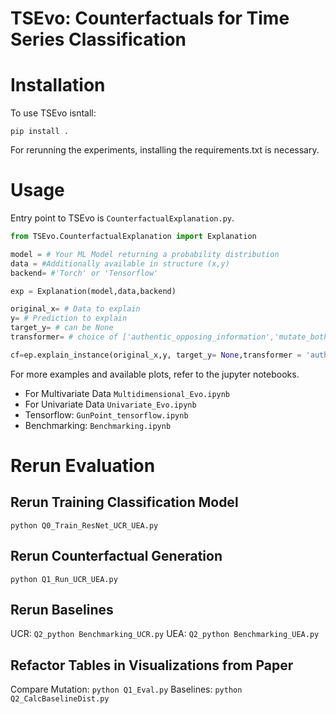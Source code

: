 # TSEvo: Counterfactuals for Time Series Classification 
# Installation
To use TSEvo isntall:
```
pip install .
```
For rerunning the experiments, installing the requirements.txt is necessary.

# Usage
Entry point to TSEvo is ```CounterfactualExplanation.py```. 
```python
from TSEvo.CounterfactualExplanation import Explanation

model = # Your ML Model returning a probability distribution
data = #Additionally available in structure (x,y) 
backend= #'Torch' or 'Tensorflow'

exp = Explanation(model,data,backend)

original_x= # Data to explain
y= # Prediction to explain
target_y= # can be None
transformer= # choice of ['authentic_opposing_information','mutate_both','mutate_mean','frequency_band_mapping']

cf=ep.explain_instance(original_x,y, target_y= None,transformer = 'authentic_opposing_information')

```

For more examples and available plots, refer to the jupyter notebooks.
- For Multivariate Data `Multidimensional_Evo.ipynb`
- For Univariate Data `Univariate_Evo.ipynb`
- Tensorflow: `GunPoint_tensorflow.ipynb`
- Benchmarking: `Benchmarking.ipynb`


# Rerun Evaluation

## Rerun Training Classification Model
`python Q0_Train_ResNet_UCR_UEA.py`
## Rerun Counterfactual Generation
`python Q1_Run_UCR_UEA.py`

## Rerun Baselines
UCR: `Q2_python Benchmarking_UCR.py`
UEA: `Q2_python Benchmarking_UEA.py`
## Refactor Tables in Visualizations from Paper
Compare Mutation: `python Q1_Eval.py`
Baselines: `python Q2_CalcBaselineDist.py`
